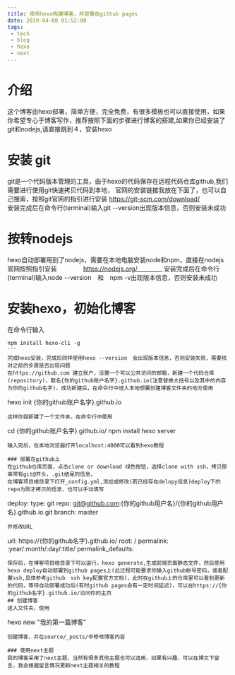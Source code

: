 ```yaml
---
title: 使用hexo构建博客，并部署在github pages
date: 2019-04-08 01:52:00
tags: 
 - tech 
 - blog 
 - hexo 
 - next
---
```


# 介绍
这个博客由hexo部署，简单方便，完全免费，有很多模板也可以直接使用，如果你希望专心于博客写作，推荐按照下面的步骤进行博客的搭建,如果你已经安装了git和nodejs,请直接跳到４，安装hexo　　　　
<!-- more -->
# 安装 git
git是一个代码版本管理的工具，由于hexo的代码保存在远程代码仓库github,我们需要进行使用git快速拷贝代码到本地，
官网的安装链接我放在下面了，也可以自己搜索，按照git官网的指引进行安装
https://git-scm.com/download/  
安装完成后在命令行(terminal)输入git --version出现版本信息，否则安装未成功
# 按转nodejs
hexo自动部署用到了nodejs，需要在本地电脑安装node和npm，直接在nodejs官网按照指引安装　　　　
https://nodejs.org/　　　　
安装完成后在命令行(terminal)输入node --version　和　npm -v出现版本信息，否则安装未成功　

# 安装hexo，初始化博客
在命令行输入
```
npm install hexo-cli -g
```　
完成hexo安装，完成后同样使用hexo --version　会出现版本信息，否则安装失败，需要核对之前的步骤是否出现问题　  　
在https://github.com 建立账户，设置一个可以公共访问的邮箱，新建一个代码仓库(repository)，取名{你的github账户名字}.github.io(注意替换大括号以及其中的内容为你的github名字)，成功新建后，在命令行中进入本地想要创建博客文件夹的地方使用
```
hexo init {你的github账户名字}.github.io
```　　
这样你就新建了一个文件夹，在命令行中使用
```
cd {你的github账户名字}.github.io/
npm install
hexo server
```
输入完后，在本地浏览器打开localhost:4000可以看到hexo教程

### 部署在github上
在github仓库页面，点击clone or download 绿色按钮，选择clone with ssh，拷贝那串带有git@开头，.git结尾的信息，
在博客项目根目录下打开_config.yml,添加或修改(若已经存在delopy信息)deploy下的repo为刚才拷贝的信息，也可以手动填写　　　　
```
deploy:
  type: git
  repo: git@github.com:{你的github用户名}/{你的github用户名}.github.io.git
  branch: master
```
并修改URL
```
url: https://{你的github名字}.github.io/
root: /
permalink: :year/:month/:day/:title/
permalink_defaults:
```
保存后，在博客项目根目录下可以运行，hexo generate,生成前端页面静态文件，然后使用hexo deploy自动部署到github pages上(此过程可能要求你输入github帐号密码，或者配置ssh,具体参考github　ssh key配置官方文档)，此时在github上的仓库里可以看到更新的代码，等待自动部署成功后(有时github pages会有一定时间延迟)，可以在https://{你的github名字}.github.io/访问你的主页　
## 创建博客
进入文件夹，使用
```
hexo new "我的第一篇博客"
```
创建博客，并在source/_posts/中修改博客内容

### 使用next主题
我的博客采用了next主题，当然有很多其他主题也可以选用，如果有兴趣，可以在博文下留言，我会根据留言情况更新next主题相关的教程

